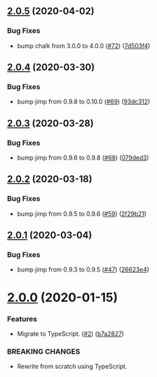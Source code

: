 ## [2.0.5](https://github.com/thenativeweb/terminal-img/compare/2.0.4...2.0.5) (2020-04-02)


### Bug Fixes

* bump chalk from 3.0.0 to 4.0.0 ([#72](https://github.com/thenativeweb/terminal-img/issues/72)) ([7d503f4](https://github.com/thenativeweb/terminal-img/commit/7d503f45ff25b24ca17c32198f6f2d539b57b4c0))

## [2.0.4](https://github.com/thenativeweb/terminal-img/compare/2.0.3...2.0.4) (2020-03-30)


### Bug Fixes

* bump jimp from 0.9.8 to 0.10.0 ([#69](https://github.com/thenativeweb/terminal-img/issues/69)) ([93dc312](https://github.com/thenativeweb/terminal-img/commit/93dc3126a9a4f114002cf9d195cf911e09cb7f34))

## [2.0.3](https://github.com/thenativeweb/terminal-img/compare/2.0.2...2.0.3) (2020-03-28)


### Bug Fixes

* bump jimp from 0.9.6 to 0.9.8 ([#68](https://github.com/thenativeweb/terminal-img/issues/68)) ([079ded3](https://github.com/thenativeweb/terminal-img/commit/079ded39a346210f67342d38134227557ccac220))

## [2.0.2](https://github.com/thenativeweb/terminal-img/compare/2.0.1...2.0.2) (2020-03-18)


### Bug Fixes

* bump jimp from 0.9.5 to 0.9.6 ([#59](https://github.com/thenativeweb/terminal-img/issues/59)) ([2f29b21](https://github.com/thenativeweb/terminal-img/commit/2f29b21c5183428a66fb11b6637c73d0c1b6d13c))

## [2.0.1](https://github.com/thenativeweb/terminal-img/compare/2.0.0...2.0.1) (2020-03-04)


### Bug Fixes

* bump jimp from 0.9.3 to 0.9.5 ([#47](https://github.com/thenativeweb/terminal-img/issues/47)) ([26623e4](https://github.com/thenativeweb/terminal-img/commit/26623e4935d1f76739d082f29a5be733a81b9104))

# [2.0.0](https://github.com/thenativeweb/terminal-img/compare/1.1.1...2.0.0) (2020-01-15)


### Features

* Migrate to TypeScript. ([#2](https://github.com/thenativeweb/terminal-img/issues/2)) ([b7a2827](https://github.com/thenativeweb/terminal-img/commit/b7a282733ebed0e3ef9180063e0323068f74b733))


### BREAKING CHANGES

* Rewrite from scratch using TypeScript.
